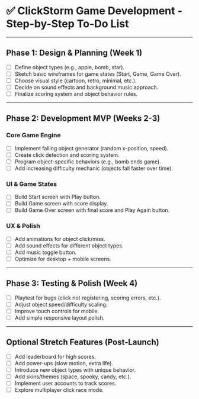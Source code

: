 
# ✅ ClickStorm Game Development - Step-by-Step To-Do List

---

## Phase 1: Design & Planning (Week 1)
- [ ] Define object types (e.g., apple, bomb, star).
- [ ] Sketch basic wireframes for game states (Start, Game, Game Over).
- [ ] Choose visual style (cartoon, retro, minimal, etc.).
- [ ] Decide on sound effects and background music approach.
- [ ] Finalize scoring system and object behavior rules.

---

## Phase 2: Development MVP (Weeks 2-3)

### Core Game Engine
- [ ] Implement falling object generator (random x-position, speed).
- [ ] Create click detection and scoring system.
- [ ] Program object-specific behaviors (e.g., bomb ends game).
- [ ] Add increasing difficulty mechanic (objects fall faster over time).

### UI & Game States
- [ ] Build Start screen with Play button.
- [ ] Build Game screen with score display.
- [ ] Build Game Over screen with final score and Play Again button.

### UX & Polish
- [ ] Add animations for object click/miss.
- [ ] Add sound effects for different object types.
- [ ] Add music toggle button.
- [ ] Optimize for desktop + mobile screens.

---

## Phase 3: Testing & Polish (Week 4)
- [ ] Playtest for bugs (click not registering, scoring errors, etc.).
- [ ] Adjust object speed/difficulty scaling.
- [ ] Improve touch controls for mobile.
- [ ] Add simple responsive layout polish.

---

## Optional Stretch Features (Post-Launch)
- [ ] Add leaderboard for high scores.
- [ ] Add power-ups (slow motion, extra life).
- [ ] Introduce new object types with unique behavior.
- [ ] Add skins/themes (space, spooky, candy, etc.).
- [ ] Implement user accounts to track scores.
- [ ] Explore multiplayer click race mode.
